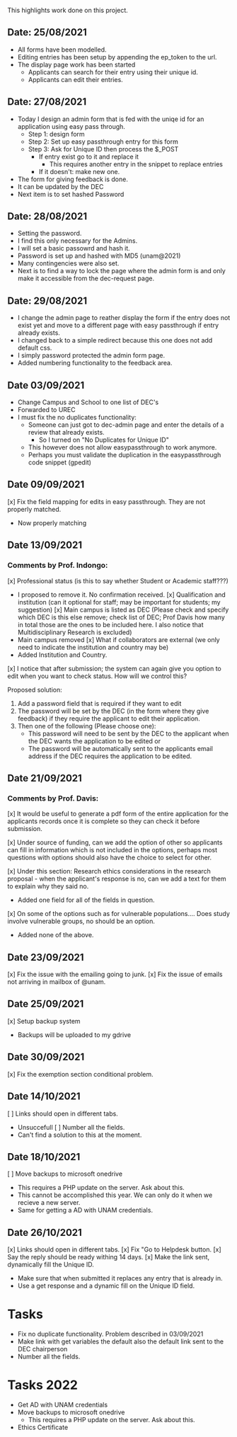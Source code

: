 This highlights work done on this project.

## Date: 25/08/2021

* All forms have been modelled.
* Editing entries has been setup by appending the ep_token to the url.
* The display page work has been started
    - Applicants can search for their entry using their unique id.
    - Applicants can edit their entries.

## Date: 27/08/2021

* Today I design an admin form that is fed with the uniqe id for an application using easy pass through.
    - Step 1: design form
    - Step 2: Set up easy passthrough entry for this form
    - Step 3: Ask for Unique ID then process the $_POST
        * If entry exist go to it and replace it
            - This requires another entry in the snippet to replace entries
        * If it doesn't: make new one.
* The form for giving feedback is done.
* It can be updated by the DEC
* Next item is to set hashed Password

## Date: 28/08/2021

* Setting the password.
* I find this only necessary for the Admins.
* I will set a basic passowrd and hash it.
* Password is set up and hashed with MD5 (unam@2021)
* Many contingencies were also set.
* Next is to find a way to lock the page where the admin form is and only make it accessible from the dec-request page.

## Date: 29/08/2021

* I change the admin page to reather display the form if the entry does not exist yet and move to a different page with easy passthrough if entry already exists.
* I changed back to a simple redirect because this one does not add default css.
* I simply password protected the admin form page.
* Added numbering functionality to the feedback area.

## Date 03/09/2021

* Change Campus and School to one list of DEC's
* Forwarded to UREC
* I must fix the no duplicates functionality:
    - Someone can just got to dec-admin page and enter the details of a review that already exists.
        * So I turned on "No Duplicates for Unique ID"
    - This however does not allow easypassthrough to work anymore.
    - Perhaps you must validate the duplication in the easypassthrough code snippet (gpedit)

## Date 09/09/2021

[x] Fix the field mapping for edits in easy passthrough. They are not properly matched.
* Now properly matching

## Date 13/09/2021

### Comments by Prof. Indongo:

[x] Professional status (is this to say whether Student or Academic staff???)
* I proposed to remove it. No confirmation received.
[x] Qualification and institution (can it optional for staff; may be important for students; my suggestion)
[x] Main campus is listed as DEC (Please check and specify which DEC is this else remove; check list of DEC; Prof Davis how many in total those are the ones to be included here. I also notice that Multidisciplinary Research is excluded)
* Main campus removed
[x] What if collaborators are external (we only need to indicate the institution and country may be)
* Added Institution and Country.

[x] I notice that after submission; the system can again give you option to edit when you want to check status. How will we control this?

Proposed solution:

1.	Add a password field that is required if they want to edit
2.	The password will be set by the DEC (in the form where they give feedback) if they require the applicant to edit their application.
3.	Then one of the following (Please choose one):
    *	This password will need to be sent by the DEC to the applicant when the DEC wants the application to be edited or
    *	The password will be automatically sent to the applicants email address if the DEC requires the application to be edited.

## Date 21/09/2021

### Comments by Prof. Davis:

[x] It would be useful to generate a pdf form of the entire application for the applicants records once it is complete so they can check it before submission.

[x] Under source of funding, can we add the option of other so applicants can fill in information which is not included in the options, perhaps most questions with options should also have the choice to select for other.

[x] Under this section: Research ethics considerations in the research proposal - when the applicant's response is no, can we add a text for them to explain why they said no. 
* Added one field for all of the fields in question.

[x] On some of the options such as for vulnerable populations.... Does study involve vulnerable groups, no should be an option.
* Added none of the above.

## Date 23/09/2021

[x] Fix the issue with the emailing going to junk.
[x] Fix the issue of emails not arriving in mailbox of @unam.

## Date 25/09/2021

[x] Setup backup system
* Backups will be uploaded to my gdrive

## Date 30/09/2021

[x] Fix the exemption section conditional problem.

## Date 14/10/2021

[ ] Links should open in different tabs.
- Unsuccefull
[ ] Number all the fields.
- Can't find a solution to this at the moment.

## Date 18/10/2021
[ ] Move backups to microsoft onedrive
- This requires a PHP update on the server. Ask about this.
- This cannot be accomplished this year. We can only do it when we recieve a new server.
- Same for getting a AD with UNAM credentials.


## Date 26/10/2021
[x] Links should open in different tabs.
[x] Fix "Go to Helpdesk button.
[x] Say the reply should be ready withing 14 days.
[x] Make the link sent, dynamically fill the Unique ID. 
- Make sure that when submitted it replaces any entry that is already in.
- Use a get response and a dynamic fill on the Unique ID field.


# Tasks

* Fix no duplicate functionality. Problem described in 03/09/2021
* Make link with get variables the default also the default link sent to the DEC chairperson
* Number all the fields.

# Tasks 2022
* Get AD with UNAM credentials
* Move backups to microsoft onedrive
    - This requires a PHP update on the server. Ask about this.
* Ethics Certificate